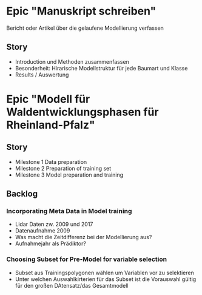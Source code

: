# Epic "Manuskript schreiben"
Bericht oder Artikel über die gelaufene Modellierung verfassen

## Story
 * Introduction und Methoden zusammenfassen
 * Besonderheit: Hirarische Modellstruktur für jede Baumart und Klasse
 * Results / Auswertung
 
# Epic "Modell für Waldentwicklungsphasen für Rheinland-Pfalz"
## Story 
 * Milestone 1 Data preparation  
 * Milestone 2 Preparation of training set   
 * Milestone 3 Model preparation and training

## Backlog

### Incorporating Meta Data in Model training
  * Lidar Daten zw. 2009 und 2017  
  * Datenaufnahme 2009   
  * Was macht die Zeitdifferenz bei der Modellierung aus?  
  * Aufnahmejahr als Prädiktor?   

### Choosing Subset for Pre-Model for variable selection
  * Subset aus Trainingspolygonen wählen um Variablen vor zu selektieren
  * Unter welchen Auswahlkirterien für das Subset ist die Vorauswahl gültig für den großen DAtensatz/das Gesamtmodell
